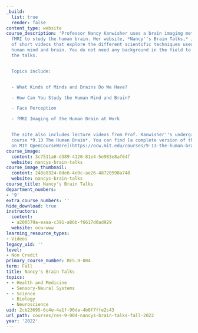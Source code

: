 ```yaml
---
_build:
  list: true
  render: false
content_type: website
course_description: 'Professor Nancy Kanwisher uses a brain imaging method called
  fMRI to study the human brain. Her website, *Nancy''s Brain Talks,* is a collection
  of short videos that explore the different scientific techniques used to study the
  human mind and brain. You do not need any background in the field to understand
  the talks.


  Topics include:


  - What Kinds of Minds and Brains Do We Have?

  - How Can You Study the Human Mind and Brain?

  - Face Perception

  - fMRI Imaging of the Human Brain at Work


  The site also includes lecture videos from Prof. Kanwisher''s undergraduate MIT
  course *9.13 The Human Brain*. You can find [a complete version of this course here
  on MIT OpenCourseWare](https://ocw.mit.edu/courses/9-13-the-human-brain-spring-2019/).'
course_image:
  content: 3c7511a6-d389-4120-81e4-5e983e8af64f
  website: nancys-brain-talks
course_image_thumbnail:
  content: 248e8324-0de6-4e9c-ae26-48720598a740
  website: nancys-brain-talks
course_title: Nancy's Brain Talks
department_numbers:
- '9'
extra_course_numbers: ''
hide_download: true
instructors:
  content:
  - a200579a-eaaa-c391-a86b-f6617d0ad929
  website: ocw-www
learning_resource_types:
- Videos
legacy_uid: ''
level:
- Non Credit
primary_course_number: RES.9-004
term: Fall
title: Nancy's Brain Talks
topics:
- - Health and Medicine
  - Sensory-Neural Systems
- - Science
  - Biology
  - Neuroscience
uid: 2cb23695-6c4e-4a1f-90da-4b8f7ffe2c43
url_path: courses/res-9-004-nancys-brain-talks-fall-2022
year: '2022'
---
```


